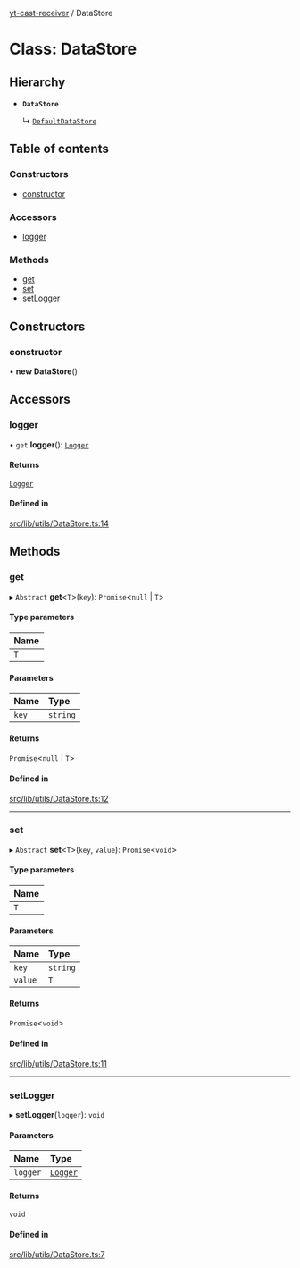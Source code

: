 [yt-cast-receiver](../README.md) / DataStore

# Class: DataStore

## Hierarchy

- **`DataStore`**

  ↳ [`DefaultDataStore`](DefaultDataStore.md)

## Table of contents

### Constructors

- [constructor](DataStore.md#constructor)

### Accessors

- [logger](DataStore.md#logger)

### Methods

- [get](DataStore.md#get)
- [set](DataStore.md#set)
- [setLogger](DataStore.md#setlogger)

## Constructors

### constructor

• **new DataStore**()

## Accessors

### logger

• `get` **logger**(): [`Logger`](../interfaces/Logger.md)

#### Returns

[`Logger`](../interfaces/Logger.md)

#### Defined in

[src/lib/utils/DataStore.ts:14](https://github.com/patrickkfkan/yt-cast-receiver/blob/91904fb/src/lib/utils/DataStore.ts#L14)

## Methods

### get

▸ `Abstract` **get**<`T`\>(`key`): `Promise`<``null`` \| `T`\>

#### Type parameters

| Name |
| :------ |
| `T` |

#### Parameters

| Name | Type |
| :------ | :------ |
| `key` | `string` |

#### Returns

`Promise`<``null`` \| `T`\>

#### Defined in

[src/lib/utils/DataStore.ts:12](https://github.com/patrickkfkan/yt-cast-receiver/blob/91904fb/src/lib/utils/DataStore.ts#L12)

___

### set

▸ `Abstract` **set**<`T`\>(`key`, `value`): `Promise`<`void`\>

#### Type parameters

| Name |
| :------ |
| `T` |

#### Parameters

| Name | Type |
| :------ | :------ |
| `key` | `string` |
| `value` | `T` |

#### Returns

`Promise`<`void`\>

#### Defined in

[src/lib/utils/DataStore.ts:11](https://github.com/patrickkfkan/yt-cast-receiver/blob/91904fb/src/lib/utils/DataStore.ts#L11)

___

### setLogger

▸ **setLogger**(`logger`): `void`

#### Parameters

| Name | Type |
| :------ | :------ |
| `logger` | [`Logger`](../interfaces/Logger.md) |

#### Returns

`void`

#### Defined in

[src/lib/utils/DataStore.ts:7](https://github.com/patrickkfkan/yt-cast-receiver/blob/91904fb/src/lib/utils/DataStore.ts#L7)
